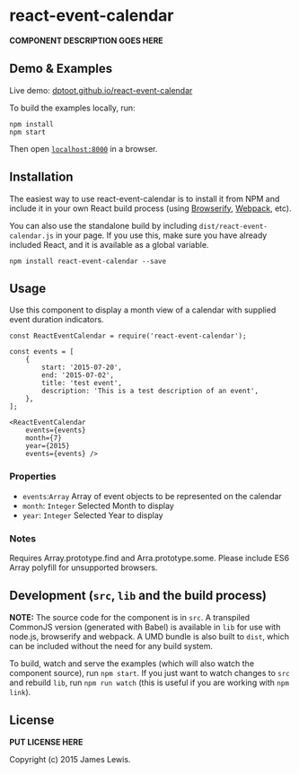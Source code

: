 # react-event-calendar

__COMPONENT DESCRIPTION GOES HERE__


## Demo & Examples

Live demo: [dptoot.github.io/react-event-calendar](http://dptoot.github.io/react-event-calendar/)

To build the examples locally, run:

```
npm install
npm start
```

Then open [`localhost:8000`](http://localhost:8000) in a browser.


## Installation

The easiest way to use react-event-calendar is to install it from NPM and include it in your own React build process (using [Browserify](http://browserify.org), [Webpack](http://webpack.github.io/), etc).

You can also use the standalone build by including `dist/react-event-calendar.js` in your page. If you use this, make sure you have already included React, and it is available as a global variable.

```
npm install react-event-calendar --save
```


## Usage

Use this component to display a month view of a calendar with supplied event duration indicators.

```
const ReactEventCalendar = require('react-event-calendar');

const events = [
    {
        start: '2015-07-20',
        end: '2015-07-02',
        title: 'test event',
        description: 'This is a test description of an event',
    },
];

<ReactEventCalendar 
    events={events}
    month={7}
    year={2015}
    events={events} />
```

### Properties

* ```events```:```Array``` Array of event objects to be represented on the calendar
* ```month```: ```Integer``` Selected Month to display
* ```year```: ```Integer``` Selected Year to display

### Notes

Requires Array.prototype.find and Arra.prototype.some.  Please include ES6 Array polyfill for unsupported browsers.


## Development (`src`, `lib` and the build process)

**NOTE:** The source code for the component is in `src`. A transpiled CommonJS version (generated with Babel) is available in `lib` for use with node.js, browserify and webpack. A UMD bundle is also built to `dist`, which can be included without the need for any build system.

To build, watch and serve the examples (which will also watch the component source), run `npm start`. If you just want to watch changes to `src` and rebuild `lib`, run `npm run watch` (this is useful if you are working with `npm link`).

## License

__PUT LICENSE HERE__

Copyright (c) 2015 James Lewis.


